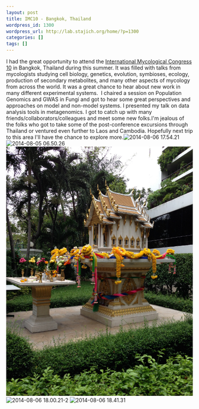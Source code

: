 ```yaml
---
layout: post
title: IMC10 - Bangkok, Thailand
wordpress_id: 1300
wordpress_url: http://lab.stajich.org/home/?p=1300
categories: []
tags: []
---
```

I had the great opportunity to attend the [International Mycological Congress 10](http://www.imc10.com/2014/home.html) in Bangkok, Thailand during this summer. It was filled with talks from mycologists studying cell biology, genetics, evolution, symbioses, ecology, production of secondary metabolites, and many other aspects of mycology from across the world. It was a great chance to hear about new work in many different experimental systems.  I chaired a session on Population Genomics and GWAS in Fungi and got to hear some great perspectives and approaches on model and non-model systems. I presented my talk on data analysis tools in metagenomics. I got to catch up with many friends/collaborators/colleagues and meet some new folks.I'm jealous of the folks who got to take some of the post-conference excursions through Thailand or ventured even further to Laos and Cambodia. Hopefully next trip to this area I'll have the chance to explore more.![2014-08-06 17.54.21](images/wp_upload/2014/08/2014-08-06-17.54.21-768x1024.jpg) ![2014-08-05 06.50.26](images/wp_upload/2014/08/2014-08-05-06.50.26-1024x368.jpg) ![2014-08-03 14.08.02](images/wp_upload/2014/08/2014-08-03-14.08.02.jpg) ![2014-08-06 18.00.21-2](images/wp_upload/2014/08/2014-08-06-18.00.21-2-767x1024.jpg) ![2014-08-06 18.41.31](images/wp_upload/2014/08/2014-08-06-18.41.31-1024x1024.jpg)
